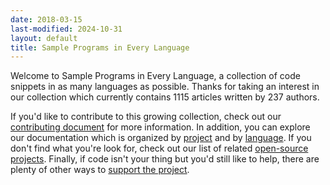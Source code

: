 ```yaml
---
date: 2018-03-15
last-modified: 2024-10-31
layout: default
title: Sample Programs in Every Language
---
```


Welcome to Sample Programs in Every Language, a collection of code snippets in as many languages as possible. Thanks for taking an interest in our collection which currently contains 1115 articles written by 237 authors.

If you'd like to contribute to this growing collection, check out our [contributing document](https://github.com/TheRenegadeCoder/sample-programs/blob/master/.github/CONTRIBUTING.md) for more information. In addition, you can explore our documentation which is organized by [project](/projects) and by [language](/languages). If you don't find what you're look for, check out our list of related [open-source projects](/related). Finally, if code isn't your thing but you'd still like to help, there are plenty of other ways to [support the project](https://therenegadecoder.com/updates/5-ways-you-can-support-the-renegade-coder/).